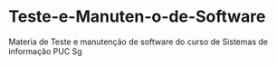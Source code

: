 # Teste-e-Manuten-o-de-Software
Materia de Teste e manutenção de software do curso de Sistemas de informação PUC Sg
